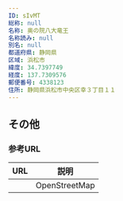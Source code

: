 ```yaml
---
ID: sIvMT
総称: null
名称: 奥の院八大竜王
名称読み: null
別名: null
都道府県: 静岡県
区域: 浜松市
緯度: 34.7397749
経度: 137.7309576
郵便番号: 4338123
住所: 静岡県浜松市中央区幸３丁目１１
---
```


## その他

### 参考URL

| URL | 説明          |
| --- | ------------- |
|     | OpenStreetMap |
